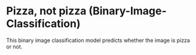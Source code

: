 # Pizza, not pizza (Binary-Image-Classification)
This binary image classification model predicts whether the image is pizza or not.

